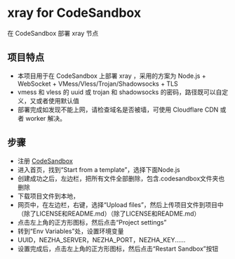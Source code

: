 # xray for CodeSandbox

在 CodeSandbox 部署 xray 节点

## 项目特点

* 本项目用于在 CodeSandbox 上部署 xray ，采用的方案为 Node.js + WebSocket + VMess/Vless/Trojan/Shadowsocks + TLS
* vmess 和 vless 的 uuid 或 trojan 和 shadowsocks 的密码，路径既可以自定义，又或者使用默认值
* 部署完成如发现不能上网，请检查域名是否被墙，可使用 Cloudflare CDN 或者 worker 解决。

## 步骤

* 注册 [CodeSandbox](https://codesandbox.io/)
* 进入首页，找到“Start from a template”，选择下面Node.js
* 创建成功之后，左边栏，把所有文件全部删除，包含.codesandbox文件夹也删除
* 下载项目文件到本地，
* 网页中，在左边栏，右键，选择“Upload files”，然后上传项目文件到项目中（除了LICENSE和README.md）（除了LICENSE和README.md）
* 点击左上角的正方形图标，然后点击“Project settings”
* 转到“Env Variables”处，设置环境变量
* UUID，NEZHA_SERVER，NEZHA_PORT，NEZHA_KEY......
* 设置完成后，点击左上角的正方形图标，然后点击“Restart Sandbox”按钮


